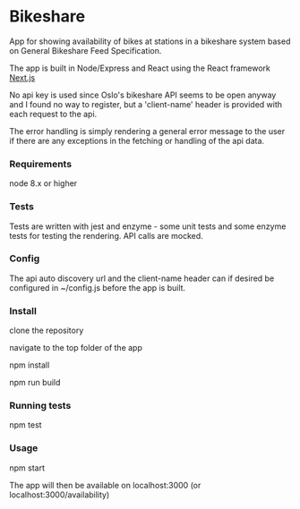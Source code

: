 # Bikeshare
App for showing availability of bikes at stations in a bikeshare system based on General Bikeshare Feed Specification.

The app is built in Node/Express and React using the React framework [Next.js](https://nextjs.org/)

No api key is used since Oslo's bikeshare API seems to be open anyway and I found no way to register, but a 'client-name' header is provided with each request to the api.

The error handling is simply rendering a general error message to the user if there are any exceptions in the fetching or handling of the api data.

### Requirements 
node 8.x or higher

### Tests
Tests are written with jest and enzyme - some unit tests and some enzyme tests for testing the rendering. API calls are mocked.

### Config
The api auto discovery url and the client-name header can if desired be configured in ~/config.js before the app is built.

### Install
clone the repository

navigate to the top folder of the app

npm install

npm run build

### Running tests
npm test

### Usage
npm start

The app will then be available on localhost:3000 (or localhost:3000/availability)
